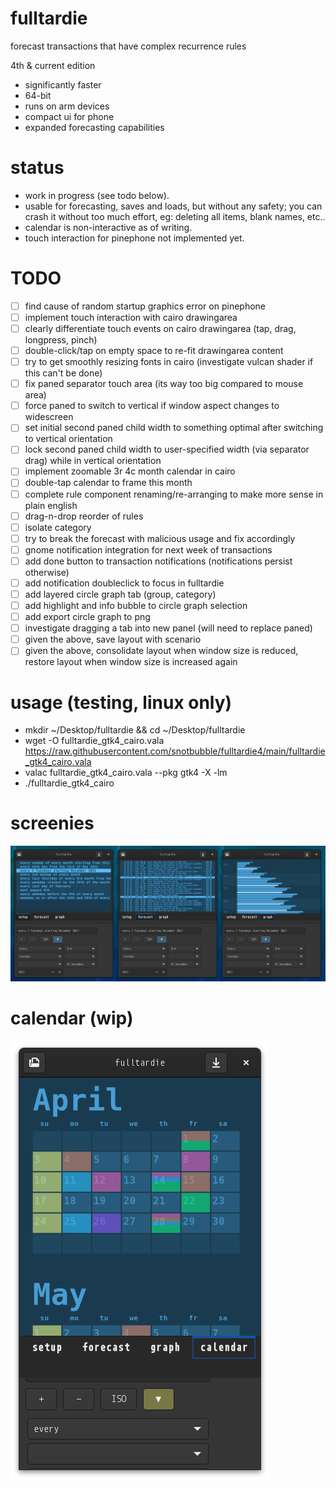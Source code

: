 # fulltardie

forecast transactions that have complex recurrence rules

4th & current edition
- significantly faster
- 64-bit
- runs on arm devices
- compact ui for phone
- expanded forecasting capabilities

# status
- work in progress (see todo below).
- usable for forecasting, saves and loads, but without any safety; you can crash it without too much effort, eg: deleting all items, blank names, etc..
- calendar is non-interactive as of writing.
- touch interaction for pinephone not implemented yet.

# TODO
- [ ] find cause of random startup graphics error on pinephone
- [ ] implement touch interaction with cairo drawingarea
- [ ] clearly differentiate touch events on cairo drawingarea (tap, drag, longpress, pinch)
- [ ] double-click/tap on empty space to re-fit drawingarea content
- [ ] try to get smoothly resizing fonts in cairo (investigate vulcan shader if this can't be done)
- [ ] fix paned separator touch area (its way too big compared to mouse area)
- [ ] force paned to switch to vertical if window aspect changes to widescreen
- [ ] set initial second paned child width to something optimal after switching to vertical orientation
- [ ] lock second paned child width to user-specified width (via separator drag) while in vertical orientation
- [ ] implement zoomable 3r 4c month calendar in cairo
- [ ] double-tap calendar to frame this month
- [ ] complete rule component renaming/re-arranging to make more sense in plain english
- [ ] drag-n-drop reorder of rules
- [ ] isolate category
- [ ] try to break the forecast with malicious usage and fix accordingly
- [ ] gnome notification integration for next week of transactions
- [ ] add done button to transaction notifications (notifications persist otherwise)
- [ ] add notification doubleclick to focus in fulltardie
- [ ] add layered circle graph tab (group, category)
- [ ] add highlight and info bubble to circle graph selection
- [ ] add export circle graph to png
- [ ] investigate dragging a tab into new panel (will need to replace paned)
- [ ] given the above, save layout with scenario
- [ ] given the above, consolidate layout when window size is reduced, restore layout when window size is increased again

# usage (testing, linux only)
- mkdir ~/Desktop/fulltardie && cd ~/Desktop/fulltardie
- wget -O fulltardie_gtk4_cairo.vala https://raw.githubusercontent.com/snotbubble/fulltardie4/main/fulltardie_gtk4_cairo.vala
- valac fulltardie_gtk4_cairo.vala --pkg gtk4 -X -lm
- ./fulltardie_gtk4_cairo

# screenies
![screenie](./211203_fulltardie4_screenie.png)

# calendar (wip)
![calendar](./220325_fulltardie_screenie.png)
